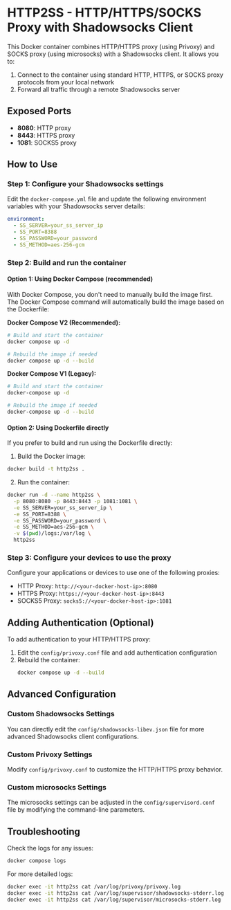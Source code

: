 # HTTP2SS - HTTP/HTTPS/SOCKS Proxy with Shadowsocks Client

This Docker container combines HTTP/HTTPS proxy (using Privoxy) and SOCKS proxy (using microsocks) with a Shadowsocks client. It allows you to:

1. Connect to the container using standard HTTP, HTTPS, or SOCKS proxy protocols from your local network
2. Forward all traffic through a remote Shadowsocks server

## Exposed Ports

- **8080**: HTTP proxy
- **8443**: HTTPS proxy
- **1081**: SOCKS5 proxy

## How to Use

### Step 1: Configure your Shadowsocks settings

Edit the `docker-compose.yml` file and update the following environment variables with your Shadowsocks server details:

```yaml
environment:
  - SS_SERVER=your_ss_server_ip
  - SS_PORT=8388
  - SS_PASSWORD=your_password
  - SS_METHOD=aes-256-gcm
```

### Step 2: Build and run the container

#### Option 1: Using Docker Compose (recommended)

With Docker Compose, you don't need to manually build the image first. The Docker Compose command will automatically build the image based on the Dockerfile:

**Docker Compose V2 (Recommended):**
```bash
# Build and start the container
docker compose up -d

# Rebuild the image if needed
docker compose up -d --build
```

**Docker Compose V1 (Legacy):**
```bash
# Build and start the container
docker-compose up -d

# Rebuild the image if needed
docker-compose up -d --build
```

#### Option 2: Using Dockerfile directly

If you prefer to build and run using the Dockerfile directly:

1. Build the Docker image:
```bash
docker build -t http2ss .
```

2. Run the container:
```bash
docker run -d --name http2ss \
  -p 8080:8080 -p 8443:8443 -p 1081:1081 \
  -e SS_SERVER=your_ss_server_ip \
  -e SS_PORT=8388 \
  -e SS_PASSWORD=your_password \
  -e SS_METHOD=aes-256-gcm \
  -v $(pwd)/logs:/var/log \
  http2ss
```

### Step 3: Configure your devices to use the proxy

Configure your applications or devices to use one of the following proxies:

- HTTP Proxy: `http://<your-docker-host-ip>:8080`
- HTTPS Proxy: `https://<your-docker-host-ip>:8443`
- SOCKS5 Proxy: `socks5://<your-docker-host-ip>:1081`

## Adding Authentication (Optional)

To add authentication to your HTTP/HTTPS proxy:

1. Edit the `config/privoxy.conf` file and add authentication configuration
2. Rebuild the container:
   ```bash
   docker compose up -d --build
   ```

## Advanced Configuration

### Custom Shadowsocks Settings

You can directly edit the `config/shadowsocks-libev.json` file for more advanced Shadowsocks client configurations.

### Custom Privoxy Settings

Modify `config/privoxy.conf` to customize the HTTP/HTTPS proxy behavior.

### Custom microsocks Settings

The microsocks settings can be adjusted in the `config/supervisord.conf` file by modifying the command-line parameters.

## Troubleshooting

Check the logs for any issues:

```bash
docker compose logs
```

For more detailed logs:

```bash
docker exec -it http2ss cat /var/log/privoxy/privoxy.log
docker exec -it http2ss cat /var/log/supervisor/shadowsocks-stderr.log
docker exec -it http2ss cat /var/log/supervisor/microsocks-stderr.log
```